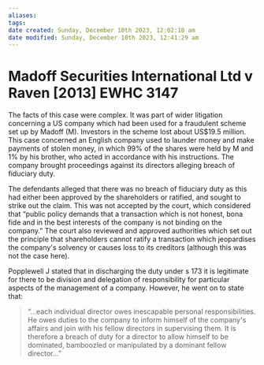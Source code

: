 ```yaml
---
aliases: 
tags: 
date created: Sunday, December 10th 2023, 12:02:18 am
date modified: Sunday, December 10th 2023, 12:41:29 am
---
```


# Madoff Securities International Ltd v Raven [2013] EWHC 3147

The facts of this case were complex. It was part of wider litigation concerning a US company which had been used for a fraudulent scheme set up by Madoff (M). Investors in the scheme lost about US$19.5 million. This case concerned an English company used to launder money and make payments of stolen money, in which 99% of the shares were held by M and 1% by his brother, who acted in accordance with his instructions. The company brought proceedings against its directors alleging breach of fiduciary duty.

The defendants alleged that there was no breach of fiduciary duty as this had either been approved by the shareholders or ratified, and sought to strike out the claim. This was not accepted by the court, which considered that “public policy demands that a transaction which is not honest, bona fide and in the best interests of the company is not binding on the company.” The court also reviewed and approved authorities which set out the principle that shareholders cannot ratify a transaction which jeopardises the company's solvency or causes loss to its creditors (although this was not the case here).

Popplewell J stated that in discharging the duty under s 173 it is legitimate for there to be division and delegation of responsibility for particular aspects of the management of a company. However, he went on to state that:

>“…each individual director owes inescapable personal responsibilities. He owes duties to the company to inform himself of the company's affairs and join with his fellow directors in supervising them. It is therefore a breach of duty for a director to allow himself to be dominated, bamboozled or manipulated by a dominant fellow director…”
